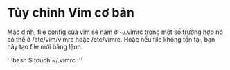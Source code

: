 # Tùy chỉnh Vim cơ bản

Mặc định, file config của vim sẽ nằm ở ~/.vimrc trong một số trường hợp nó có thể ở /etc/vim/vimrc hoặc /etc/vimrc.
Hoặc nếu file không tồn tại, bạn hãy tạo file mới bằng lệnh

'''bash
$ touch ~/.vimrc
'''
